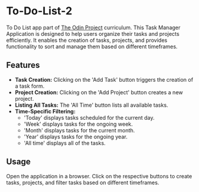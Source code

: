 # To-Do-List-2

To Do List app part of [The Odin Project](https://www.theodinproject.com/) curriculum. This Task Manager Application is designed to help users organize their tasks and projects efficiently.
It enables the creation of tasks, projects, and provides functionality to sort and manage them based on different timeframes.

## Features
- **Task Creation:** Clicking on the 'Add Task' button triggers the creation of a task form.
- **Project Creation:** Clicking on the 'Add Project' button creates a new project.
- **Listing All Tasks:** The 'All Time' button lists all available tasks.
- **Time-Specific Filtering:**
    - 'Today' displays tasks scheduled for the current day.
    - 'Week' displays tasks for the ongoing week.
    - 'Month' displays tasks for the current month.
    - 'Year' displays tasks for the ongoing year.
    - 'All time' displays all of the tasks.

## Usage
Open the application in a browser.
Click on the respective buttons to create tasks, projects, and filter tasks based on different timeframes.
